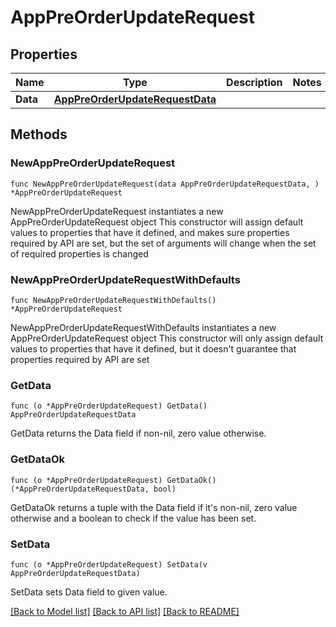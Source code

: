 # AppPreOrderUpdateRequest

## Properties

Name | Type | Description | Notes
------------ | ------------- | ------------- | -------------
**Data** | [**AppPreOrderUpdateRequestData**](AppPreOrderUpdateRequest_data.md) |  | 

## Methods

### NewAppPreOrderUpdateRequest

`func NewAppPreOrderUpdateRequest(data AppPreOrderUpdateRequestData, ) *AppPreOrderUpdateRequest`

NewAppPreOrderUpdateRequest instantiates a new AppPreOrderUpdateRequest object
This constructor will assign default values to properties that have it defined,
and makes sure properties required by API are set, but the set of arguments
will change when the set of required properties is changed

### NewAppPreOrderUpdateRequestWithDefaults

`func NewAppPreOrderUpdateRequestWithDefaults() *AppPreOrderUpdateRequest`

NewAppPreOrderUpdateRequestWithDefaults instantiates a new AppPreOrderUpdateRequest object
This constructor will only assign default values to properties that have it defined,
but it doesn't guarantee that properties required by API are set

### GetData

`func (o *AppPreOrderUpdateRequest) GetData() AppPreOrderUpdateRequestData`

GetData returns the Data field if non-nil, zero value otherwise.

### GetDataOk

`func (o *AppPreOrderUpdateRequest) GetDataOk() (*AppPreOrderUpdateRequestData, bool)`

GetDataOk returns a tuple with the Data field if it's non-nil, zero value otherwise
and a boolean to check if the value has been set.

### SetData

`func (o *AppPreOrderUpdateRequest) SetData(v AppPreOrderUpdateRequestData)`

SetData sets Data field to given value.



[[Back to Model list]](../README.md#documentation-for-models) [[Back to API list]](../README.md#documentation-for-api-endpoints) [[Back to README]](../README.md)


